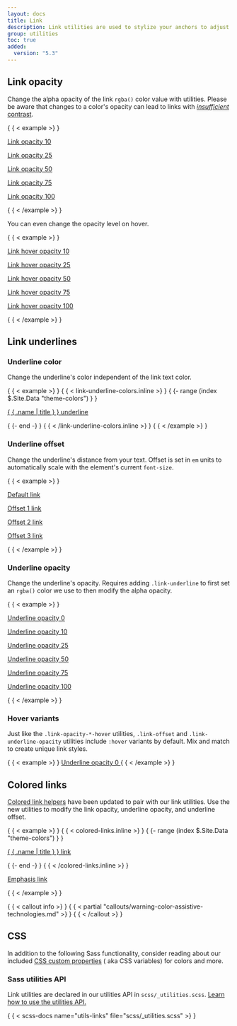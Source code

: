```yaml
---
layout: docs
title: Link
description: Link utilities are used to stylize your anchors to adjust their color, opacity, underline offset, underline color, and more.
group: utilities
toc: true
added:
  version: "5.3"
---
```


## Link opacity

Change the alpha opacity of the link `rgba()` color value with utilities. Please
be aware that changes to a color's opacity can lead to links with [
*insufficient* contrast](getting-started/accessibility.md#color-contrast).

{ { < example >} }
<p><a class="link-opacity-10" href="#">Link opacity 10</a></p>
<p><a class="link-opacity-25" href="#">Link opacity 25</a></p>
<p><a class="link-opacity-50" href="#">Link opacity 50</a></p>
<p><a class="link-opacity-75" href="#">Link opacity 75</a></p>
<p><a class="link-opacity-100" href="#">Link opacity 100</a></p>
{ { < /example >} }

You can even change the opacity level on hover.

{ { < example >} }
<p><a class="link-opacity-10-hover" href="#">Link hover opacity 10</a></p>
<p><a class="link-opacity-25-hover" href="#">Link hover opacity 25</a></p>
<p><a class="link-opacity-50-hover" href="#">Link hover opacity 50</a></p>
<p><a class="link-opacity-75-hover" href="#">Link hover opacity 75</a></p>
<p><a class="link-opacity-100-hover" href="#">Link hover opacity 100</a></p>
{ { < /example >} }

## Link underlines

### Underline color

Change the underline's color independent of the link text color.

{ { < example >} }
{ { < link-underline-colors.inline >} }
{ {- range (index $.Site.Data "theme-colors") } }
<p><a href="#" class="link-underline-{ { .name } }">{ { .name | title } } underline</a></p>
{ {- end -} }
{ { < /link-underline-colors.inline >} }
{ { < /example >} }

### Underline offset

Change the underline's distance from your text. Offset is set in `em` units to
automatically scale with the element's current `font-size`.

{ { < example >} }
<p><a href="#">Default link</a></p>
<p><a class="link-offset-1" href="#">Offset 1 link</a></p>
<p><a class="link-offset-2" href="#">Offset 2 link</a></p>
<p><a class="link-offset-3" href="#">Offset 3 link</a></p>
{ { < /example >} }

### Underline opacity

Change the underline's opacity. Requires adding `.link-underline` to first set
an `rgba()` color we use to then modify the alpha opacity.

{ { < example >} }
<p><a class="link-offset-2 link-underline link-underline-opacity-0" href="#">Underline opacity 0</a></p>
<p><a class="link-offset-2 link-underline link-underline-opacity-10" href="#">Underline opacity 10</a></p>
<p><a class="link-offset-2 link-underline link-underline-opacity-25" href="#">Underline opacity 25</a></p>
<p><a class="link-offset-2 link-underline link-underline-opacity-50" href="#">Underline opacity 50</a></p>
<p><a class="link-offset-2 link-underline link-underline-opacity-75" href="#">Underline opacity 75</a></p>
<p><a class="link-offset-2 link-underline link-underline-opacity-100" href="#">Underline opacity 100</a></p>
{ { < /example >} }

### Hover variants

Just like the `.link-opacity-*-hover` utilities, `.link-offset` and
`.link-underline-opacity` utilities include `:hover` variants by default. Mix
and match to create unique link styles.

{ { < example >} }
<a class="link-offset-2 link-offset-3-hover link-underline link-underline-opacity-0 link-underline-opacity-75-hover" href="#">
Underline opacity 0
</a>
{ { < /example >} }

## Colored links

[Colored link helpers](/helpers/colored-links/.md) have been
updated to pair with our link utilities. Use the new utilities to modify the
link opacity, underline opacity, and underline offset.

{ { < example >} }
{ { < colored-links.inline >} }
{ {- range (index $.Site.Data "theme-colors") } }
<p><a href="#" class="link-{ { .name } } link-offset-2 link-underline-opacity-25 link-underline-opacity-100-hover">{ { .name | title } } link</a></p>
{ {- end -} }
{ { < /colored-links.inline >} }
<p><a href="#" class="link-body-emphasis link-offset-2 link-underline-opacity-25 link-underline-opacity-75-hover">Emphasis link</a></p>
{ { < /example >} }

{ { < callout info >} }
{ { < partial "callouts/warning-color-assistive-technologies.md" >} }
{ { < /callout >} }

## CSS

In addition to the following Sass functionality, consider reading about our
included [CSS custom properties](/customize/css-variables.md) (
aka CSS variables) for colors and more.

### Sass utilities API

Link utilities are declared in our utilities API in
`scss/_utilities.scss`. [Learn how to use the utilities API.](/utilities/api.md#using-the-api)

{ { < scss-docs name="utils-links" file="scss/_utilities.scss" >} }

